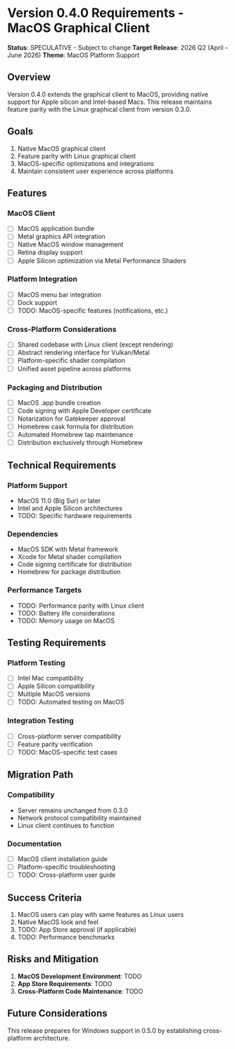 # Version 0.4.0 Requirements - MacOS Graphical Client

**Status**: SPECULATIVE - Subject to change
**Target Release**: 2026 Q2 (April - June 2026)
**Theme**: MacOS Platform Support

## Overview

Version 0.4.0 extends the graphical client to MacOS, providing native support for Apple silicon and Intel-based Macs. This release maintains feature parity with the Linux graphical client from version 0.3.0.

## Goals

1. Native MacOS graphical client
2. Feature parity with Linux graphical client
3. MacOS-specific optimizations and integrations
4. Maintain consistent user experience across platforms

## Features

### MacOS Client
- [ ] MacOS application bundle
- [ ] Metal graphics API integration
- [ ] Native MacOS window management
- [ ] Retina display support
- [ ] Apple Silicon optimization via Metal Performance Shaders

### Platform Integration
- [ ] MacOS menu bar integration
- [ ] Dock support
- [ ] TODO: MacOS-specific features (notifications, etc.)

### Cross-Platform Considerations
- [ ] Shared codebase with Linux client (except rendering)
- [ ] Abstract rendering interface for Vulkan/Metal
- [ ] Platform-specific shader compilation
- [ ] Unified asset pipeline across platforms

### Packaging and Distribution
- [ ] MacOS .app bundle creation
- [ ] Code signing with Apple Developer certificate
- [ ] Notarization for Gatekeeper approval
- [ ] Homebrew cask formula for distribution
- [ ] Automated Homebrew tap maintenance
- [ ] Distribution exclusively through Homebrew

## Technical Requirements

### Platform Support
- MacOS 11.0 (Big Sur) or later
- Intel and Apple Silicon architectures
- TODO: Specific hardware requirements

### Dependencies
- MacOS SDK with Metal framework
- Xcode for Metal shader compilation
- Code signing certificate for distribution
- Homebrew for package distribution

### Performance Targets
- TODO: Performance parity with Linux client
- TODO: Battery life considerations
- TODO: Memory usage on MacOS

## Testing Requirements

### Platform Testing
- [ ] Intel Mac compatibility
- [ ] Apple Silicon compatibility
- [ ] Multiple MacOS versions
- [ ] TODO: Automated testing on MacOS

### Integration Testing
- [ ] Cross-platform server compatibility
- [ ] Feature parity verification
- [ ] TODO: MacOS-specific test cases

## Migration Path

### Compatibility
- Server remains unchanged from 0.3.0
- Network protocol compatibility maintained
- Linux client continues to function

### Documentation
- [ ] MacOS client installation guide
- [ ] Platform-specific troubleshooting
- [ ] TODO: Cross-platform user guide

## Success Criteria

1. MacOS users can play with same features as Linux users
2. Native MacOS look and feel
3. TODO: App Store approval (if applicable)
4. TODO: Performance benchmarks

## Risks and Mitigation

1. **MacOS Development Environment**: TODO
2. **App Store Requirements**: TODO
3. **Cross-Platform Code Maintenance**: TODO

## Future Considerations

This release prepares for Windows support in 0.5.0 by establishing cross-platform architecture.
